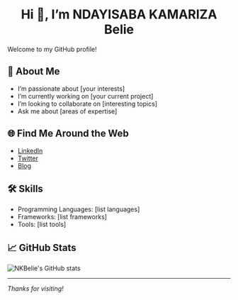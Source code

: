 # <center> Hi 👋, I’m NDAYISABA KAMARIZA Belie</center>

Welcome to my GitHub profile!

## 🚀 About Me
- I’m passionate about [your interests]
- I’m currently working on [your current project]
- I’m looking to collaborate on [interesting topics]
- Ask me about [areas of expertise]

## 🌐 Find Me Around the Web
- [LinkedIn](https://www.linkedin.com/in/YOUR-LINKEDIN/)
- [Twitter](https://twitter.com/YOUR-TWITTER)
- [Blog](https://YOUR-BLOG.com)

## 🛠️ Skills
- Programming Languages: [list languages]
- Frameworks: [list frameworks]
- Tools: [list tools]

## 📈 GitHub Stats
![NKBelie's GitHub stats](https://github-readme-stats.vercel.app/api?username=NKBelie&show_icons=true&theme=radical)

---

*Thanks for visiting!*

